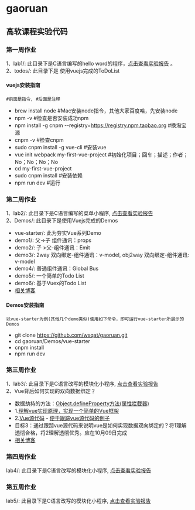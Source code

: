 # gaoruan
## 高软课程实验代码
### 第一周作业
  1、lab1/: 此目录下是C语言编写的hello word的程序，[点击查看实验报告](https://www.shiyanlou.com/courses/reports/1290122)  。  
  2、todos/: 此目录下是
  使用vuejs完成的ToDoList   
  
#### vuejs安装指南
    #前面是指令, #后面是注释
-  brew install node 
#Mac安装node指令，其他大家百度哈，先安装node
-  npm -v #检查是否安装成功npm
-  npm install -g cnpm --registry=https://registry.npm.taobao.org #换淘宝源
-  cnpm -v #检查cnpm
-  sudo cnpm install -g vue-cli #安装vue
-  vue init webpack my-first-vue-project #初始化项目；回车；描述；作者；No；No；No；No
-  cd my-first-vue-project
-  sudo cnpm install #安装依赖
-  npm run dev #运行

### 第二周作业
  1、lab2/: 此目录下是C语言编写的菜单小程序, [点击查看实验报告](https://github.com/wsqat/gaoruan/tree/master/lab2)    
  2、Demos/: 此目录下是使用Vuejs完成的Demos  
-   vue-starter/: 此为夯实Vue系列Demo   
-   demo1/: 父->子 组件通讯：props  
-   demo2/: 子 >父-组件通讯：Emit    
-   demo3/: 2way 双向绑定-组件通讯：v-model, obj2way 双向绑定-组件通讯: v-model   
-   demo4/: 普通组件通讯：Global Bus
-   demo5/: 一个简单的Todo List
-   demo6/: 基于Vuex的Todo List
-   [相关博客](http://liuguixue.com/14944169197755.html)

#### Demos安装指南
    以vue-starter为例(其他几个demo类似)使用如下命令，即可运行vue-starter所展示的Demos
-  git clone https://github.com/wsqat/gaoruan.git
-  cd gaoruan/Demos/vue-starter
-  cnpm install
-  npm run dev

### 第三周作业
  1、lab3/: 此目录下是C语言改写的模块化小程序, [点击查看实验报告](https://github.com/wsqat/gaoruan/tree/master/lab3)   
  2、Vue背后如何实现的双向数据绑定？  
*  数据劫持的方法：[Object.defineProperty方法(属性拦截器)](http://blog.csdn.net/u011277123/article/details/58597638)  
* 1.[理解vue实现原理，实现一个简单的Vue框架](https://github.com/fwing1987/MyVue)
* 2.[Vue源代码](https://github.com/vuejs/vue) - [便于跟踪vue源代码的例子](https://coding.net/u/mengning/p/mengning/git/raw/master/ase/vue-example.zip)
* 目标3：通过跟踪vue源代码来说明vue是如何实现数据双向绑定的？将1理解透彻合格，将2理解透彻优秀。应在10月09日完成
* [相关博客](https://zhuanlan.zhihu.com/p/24435564)

### 第四周作业
  lab4/: 此目录下是C语言改写的模块化小程序, [点击查看实验报告](https://github.com/wsqat/gaoruan/tree/master/lab4)

### 第五周作业 
  lab5/: 此目录下是C语言改写的模块化小程序, [点击查看实验报告](https://github.com/wsqat/gaoruan/tree/master/lab5)   
